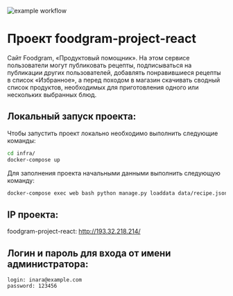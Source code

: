 ![example workflow](https://github.com/InaraShalfei/foodgram-project-react/actions/workflows/main.yml/badge.svg)

# Проект foodgram-project-react 

Cайт Foodgram, «Продуктовый помощник». 
На этом сервисе пользователи могут публиковать рецепты,
подписываться на публикации других пользователей, 
добавлять понравившиеся рецепты в список «Избранное», 
а перед походом в магазин скачивать сводный список продуктов, 
необходимых для приготовления одного или нескольких выбранных блюд.


## Локальный запуск проекта:
Чтобы запустить проект локально необходимо выполнить следующие команды:
```bash
cd infra/
docker-compose up
```

Для заполнения проекта начальными данными выполнить следующую команду:
```bash
docker-compose exec web bash python manage.py loaddata data/recipe.json
```

## IP проекта:
foodgram-project-react: http://193.32.218.214/

## Логин и пароль для входа от имени администратора:
```
login: inara@example.com
password: 123456
```